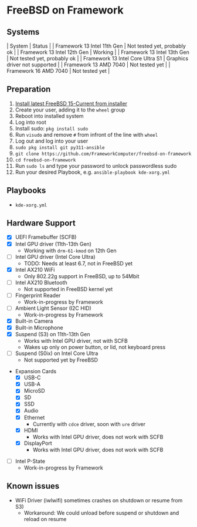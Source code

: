 # FreeBSD on Framework

## Systems

| System                           | Status                        |
| Framework 13 Intel 11th Gen      | Not tested yet, probably ok   |
| Framework 13 Intel 12th Gen      | Working                       |
| Framework 13 Intel 13th Gen      | Not tested yet, probably ok   |
| Framework 13 Intel Core Ultra S1 | Graphics driver not supported |
| Framework 13 AMD 7040            | Not tested yet                |
| Framework 16 AMD 7040            | Not tested yet                |

## Preparation

1. [Install latest FreeBSD 15-Current from installer](installation-instructions.md)
2. Create your user, adding it to the `wheel` group
3. Reboot into installed system
4. Log into root
5. Install sudo: `pkg install sudo`
6. Run `visudo` and remove `#` from infront of the line with `wheel`
7. Log out and log into your user
8. `sudo pkg install git py311-ansible`
9. `git clone https://github.com/FrameworkComputer/freebsd-on-framework`
10. `cd freebsd-on-framework`
11. Run `sudo ls` and type your password to unlock passwordless sudo
12. Run your desired Playbook, e.g. `ansible-playbook kde-xorg.yml`

## Playbooks

- `kde-xorg.yml`

## Hardware Support

- [x] UEFI Framebuffer (SCFB)
- [x] Intel GPU driver (11th-13th Gen)
  - Working with `drm-61-kmod` on 12th Gen
- [ ] Intel GPU driver (Intel Core Ultra)
  - TODO: Needs at least 6.7, not in FreeBSD yet
- [x] Intel AX210 WiFi
  - Only 802.22g support in FreeBSD, up to 54Mbit
- [ ] Intel AX210 Bluetooth
  - Not supported in FreeBSD kernel yet
- [ ] Fingerprint Reader
  - Work-in-progress by Framework
- [ ] Ambient Light Sensor (I2C HID)
  - Work-in-progress by Framework
- [x] Built-in Camera
- [x] Built-in Microphone
- [x] Suspend (S3) on 11th-13th Gen
  - Works with Intel GPU driver, not with SCFB
  - Wakes up only on power button, or lid, not keyboard press
- [ ] Suspend (S0ix) on Intel Core Ultra
  - Not supported yet by FreeBSD
- Expansion Cards
  - [x] USB-C
  - [x] USB-A
  - [x] MicroSD
  - [x] SD
  - [x] SSD
  - [x] Audio
  - [x] Ethernet
    - Currently with `cdce` driver, soon with `ure` driver
  - [x] HDMI
    - Works with Intel GPU driver, does not work with SCFB
  - [x] DisplayPort
    - Works with Intel GPU driver, does not work with SCFB
- [ ] Intel P-State
  - Work-in-progress by Framework

## Known issues

- WiFi Driver (iwlwifi) sometimes crashes on shutdown or resume from S3)
  - Workaround: We could unload before suspend or shutdown and reload on resume

